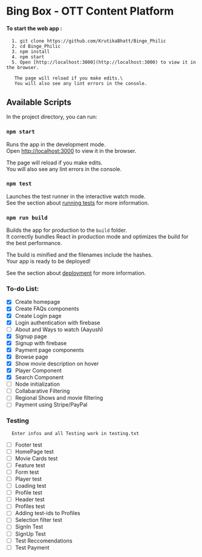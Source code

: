 # Bing Box - OTT Content Platform
#### To start the web app :
```
  1. git clone https://github.com/KrutikaBhatt/Binge_Philic
  2. cd Binge_Philic
  3. npm install
  4. npm start 
  5. Open [http://localhost:3000](http://localhost:3000) to view it in the browser.
    
   The page will reload if you make edits.\
   You will also see any lint errors in the console.

```

## Available Scripts

In the project directory, you can run:

### `npm start`

Runs the app in the development mode.\
Open [http://localhost:3000](http://localhost:3000) to view it in the browser.

The page will reload if you make edits.\
You will also see any lint errors in the console.

### `npm test`

Launches the test runner in the interactive watch mode.\
See the section about [running tests](https://facebook.github.io/create-react-app/docs/running-tests) for more information.

### `npm run build`

Builds the app for production to the `build` folder.\
It correctly bundles React in production mode and optimizes the build for the best performance.

The build is minified and the filenames include the hashes.\
Your app is ready to be deployed!

See the section about [deployment](https://facebook.github.io/create-react-app/docs/deployment) for more information.

### To-do List:
- [x] Create homepage
- [x] Create FAQs components
- [x] Create Login page
- [x] Login authentication with firebase
- [ ] About and Ways to watch (Aayush)
- [x] Signup page
- [x] Signup with firebase
- [x] Payment page components
- [x] Browse page
- [x] Show movie description on hover
- [x] Player Component
- [x] Search Component
- [ ] Node initialization
- [ ] Collabarative Filtering
- [ ] Regional Shows and movie filtering
- [ ] Payment using Stripe/PayPal 

### Testing 
```
  Enter infos and all Testing work in testing.txt
```
- [ ] Footer test
- [ ] HomePage test
- [ ] Movie Cards test
- [ ] Feature test
- [ ] Form test
- [ ] Player test
- [ ] Loading test
- [ ] Profile test
- [ ] Header test
- [ ] Profiles test
- [ ] Adding test-ids to Profiles
- [ ] Selection filter test
- [ ] SignIn Test
- [ ] SignUp Test
- [ ] Test Reccomendations
- [ ] Test Payment